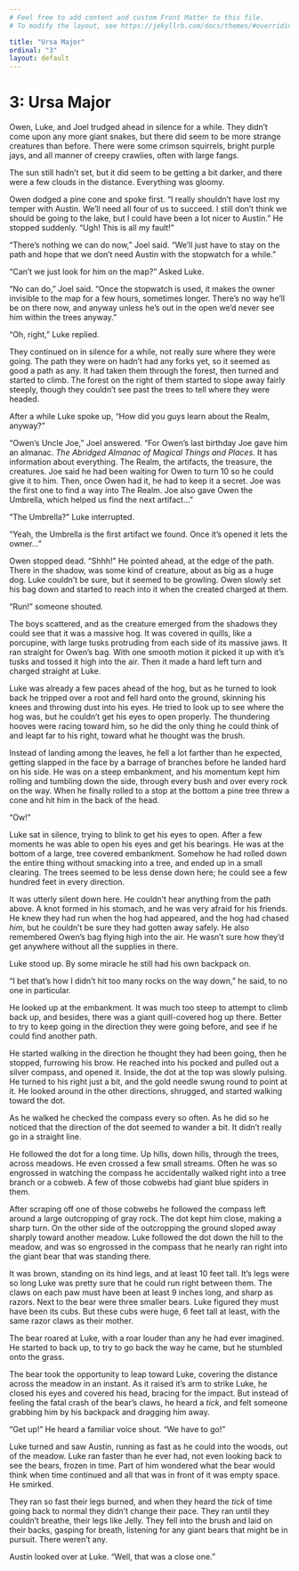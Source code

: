 ```yaml
---
# Feel free to add content and custom Front Matter to this file.
# To modify the layout, see https://jekyllrb.com/docs/themes/#overriding-theme-defaults

title: "Ursa Major"
ordinal: "3"
layout: default
---
```


# 3: Ursa Major

Owen, Luke, and Joel trudged ahead in silence for a while. They didn’t come upon any more giant snakes, but there did seem to be more strange creatures than before. There were some crimson squirrels, bright purple jays, and all manner of creepy crawlies, often with large fangs. 

The sun still hadn’t set, but it did seem to be getting a bit darker, and there were a few clouds in the distance. Everything was gloomy.

Owen dodged a pine cone and spoke first. “I really shouldn’t have lost my temper with Austin. We’ll need all four of us to succeed. I still don’t think we should be going to the lake, but I could have been a lot nicer to Austin.” He stopped suddenly. “Ugh! This is all my fault!”

“There’s nothing we can do now,” Joel said. “We’ll just have to stay on the path and hope that we don’t need Austin with the stopwatch for a while.”

“Can’t we just look for him on the map?” Asked Luke.

“No can do,” Joel said. “Once the stopwatch is used, it makes the owner invisible to the map for a few hours, sometimes longer. There’s no way he’ll be on there now, and anyway unless he’s out in the open we’d never see him within the trees anyway.”

“Oh, right,” Luke replied. 

They continued on in silence for a while, not really sure where they were going. The path they were on hadn’t had any forks yet, so it seemed as good a path as any. It had taken them through the forest, then turned and started to climb. The forest on the right of them started to slope away fairly steeply, though they couldn’t see past the trees to tell where they were headed.

After a while Luke spoke up, “How did you guys learn about the Realm, anyway?”

“Owen’s Uncle Joe,” Joel answered. “For Owen’s last birthday Joe gave him an almanac. _The Abridged Almanac of Magical Things and Places_. It has information about everything. The Realm, the artifacts, the treasure, the creatures. Joe said he had been waiting for Owen to turn 10 so he could give it to him. Then, once Owen had it, he had to keep it a secret. Joe was the first one to find a way into The Realm. Joe also gave Owen the Umbrella, which helped us find the next artifact...”

“The Umbrella?” Luke interrupted.

“Yeah, the Umbrella is the first artifact we found. Once it’s opened it lets the owner...”

Owen stopped dead. “Shhh!” He pointed ahead, at the edge of the path. There in the shadow, was some kind of creature, about as big as a huge dog. Luke couldn’t be sure, but it seemed to be growling. Owen slowly set his bag down and started to reach into it when the created charged at them. 

“Run!” someone shouted.

The boys scattered, and as the creature emerged from the shadows they could see that it was a massive hog. It was covered in quills, like a porcupine, with large tusks protruding from each side of its massive jaws. It ran straight for Owen’s bag. With one smooth motion it picked it up with it’s tusks and tossed it high into the air. Then it made a hard left turn and charged straight at Luke. 

Luke was already a few paces ahead of the hog, but as he turned to look back he tripped over a root and fell hard onto the ground, skinning his knees and throwing dust into his eyes. He tried to look up to see where the hog was, but he couldn’t get his eyes to open properly. The thundering hooves were racing toward him, so he did the only thing he could think of and leapt far to his right, toward what he thought was the brush.

Instead of landing among the leaves, he fell a lot farther than he expected, getting slapped in the face by a barrage of branches before he landed hard on his side. He was on a steep embankment, and his momentum kept him rolling and tumbling down the side, through every bush and over every rock on the way. When he finally rolled to a stop at the bottom a pine tree threw a cone and hit him in the back of the head.

“Ow!”

Luke sat in silence, trying to blink to get his eyes to open. After a few moments he was able to open his eyes and get his bearings. He was at the bottom of a large, tree covered embankment. Somehow he had rolled down the entire thing without smacking into a tree, and ended up in a small clearing. The trees seemed to be less dense down here; he could see a few hundred feet in every direction.

It was utterly silent down here. He couldn’t hear anything from the path above. A knot formed in his stomach, and he was very afraid for his friends. He knew they had run when the hog had appeared, and the hog had chased _him_, but he couldn’t be sure they had gotten away safely. He also remembered Owen’s bag flying high into the air. He wasn’t sure how they’d get anywhere without all the supplies in there.

Luke stood up. By some miracle he still had his own backpack on. 

“I bet that’s how I didn’t hit too many rocks on the way down,” he said, to no one in particular.

He looked up at the embankment. It was much too steep to attempt to climb back up, and besides, there was a giant quill-covered hog up there. Better to try to keep going in the direction they were going before, and see if he could find another path.

He started walking in the direction he thought they had been going, then he stopped, furrowing his brow. He reached into his pocked and pulled out a silver compass, and opened it. Inside, the dot at the top was slowly pulsing. He turned to his right just a bit, and the gold needle swung round to point at it. He looked around in the other directions, shrugged, and started walking toward the dot. 

As he walked he checked the compass every so often. As he did so he noticed that the direction of the dot seemed to wander a bit. It didn’t really go in a straight line. 

He followed the dot for a long time. Up hills, down hills, through the trees, across meadows. He even crossed a few small streams. Often he was so engrossed in watching the compass he accidentally walked right into a tree branch or a cobweb. A few of those cobwebs had giant blue spiders in them. 

After scraping off one of those cobwebs he followed the compass left around a large outcropping of gray rock. The dot kept him close, making a sharp turn. On the other side of the outcropping the ground sloped away sharply toward another meadow. Luke followed the dot down the hill to the meadow, and was so engrossed in the compass that he nearly ran right into the giant bear that was standing there.

It was brown, standing on its hind legs, and at least 10 feet tall. It’s legs were so long Luke was pretty sure that he could run right between them. The claws on each paw must have been at least 9 inches long, and sharp as razors. Next to the bear were three smaller bears. Luke figured they must have been its cubs. But these cubs were huge, 6 feet tall at least, with the same razor claws as their mother. 

The bear roared at Luke, with a roar louder than any he had ever imagined. He started to back up, to try to go back the way he came, but he stumbled onto the grass. 

The bear took the opportunity to leap toward Luke, covering the distance across the meadow in an instant. As it raised it’s arm to strike Luke, he closed his eyes and covered his head, bracing for the impact. But instead of feeling the fatal crash of the bear’s claws, he heard a _tick_, and felt someone grabbing him by his backpack and dragging him away.

“Get up!” He heard a familiar voice shout. “We have to go!”

Luke turned and saw Austin, running as fast as he could into the woods, out of the meadow. Luke ran faster than he ever had, not even looking back to see the bears, frozen in time. Part of him wondered what the bear would think when time continued and all that was in front of it was empty space. He smirked.

They ran so fast their legs burned, and when they heard the _tick_ of time going back to normal they didn’t change their pace. They ran until they couldn’t breathe, their legs like Jelly. They fell into the brush and laid on their backs, gasping for breath, listening for any giant bears that might be in pursuit. There weren’t any.

Austin looked over at Luke. “Well, that was a close one.”